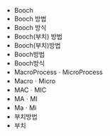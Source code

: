 ﻿- Booch
- Booch 방법
- Booch 방식
- Booch(부치) 방법
- Booch(부치)방법
- Booch방법
- Booch방식
- MacroProcessㆍMicroProcess
- MacroㆍMicro
- MACㆍMIC
- MAㆍMI
- MaㆍMi
- 부치방법
- 부치
